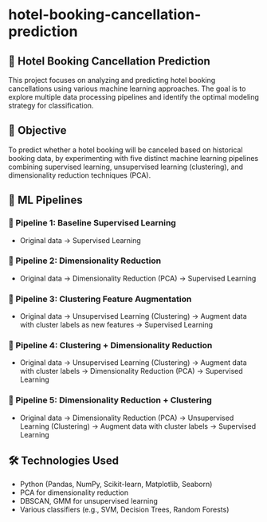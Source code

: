 # hotel-booking-cancellation-prediction

## 🏨 Hotel Booking Cancellation Prediction
This project focuses on analyzing and predicting hotel booking cancellations using various machine learning approaches. The goal is to explore multiple data processing pipelines and identify the optimal modeling strategy for classification.

## 📌 Objective
To predict whether a hotel booking will be canceled based on historical booking data, by experimenting with five distinct machine learning pipelines combining supervised learning, unsupervised learning (clustering), and dimensionality reduction techniques (PCA).

## 🧪 ML Pipelines
### 🔁 Pipeline 1: Baseline Supervised Learning
+ Original data → Supervised Learning
### 🔁 Pipeline 2: Dimensionality Reduction
+ Original data → Dimensionality Reduction (PCA) → Supervised Learning
### 🔁 Pipeline 3: Clustering Feature Augmentation
+ Original data → Unsupervised Learning (Clustering) → Augment data with cluster labels as new features → Supervised Learning
### 🔁 Pipeline 4: Clustering + Dimensionality Reduction
+ Original data → Unsupervised Learning (Clustering) → Augment data with cluster labels → Dimensionality Reduction (PCA) → Supervised Learning
### 🔁 Pipeline 5: Dimensionality Reduction + Clustering
+ Original data → Dimensionality Reduction (PCA) → Unsupervised Learning (Clustering) → Augment data with cluster labels → Supervised Learning

## 🛠️ Technologies Used
+ Python (Pandas, NumPy, Scikit-learn, Matplotlib, Seaborn)
+ PCA for dimensionality reduction
+ DBSCAN, GMM for unsupervised learning
+ Various classifiers (e.g., SVM, Decision Trees, Random Forests)
